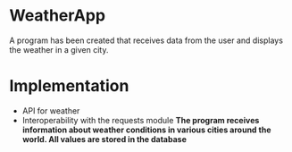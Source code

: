 # WeatherApp
A program has been created that receives data from the user and displays the weather in a given city.
# Implementation
* API for weather
* Interoperability with the requests module
**The program receives information about weather conditions in various cities around the world. All values ​​are stored in the database**
